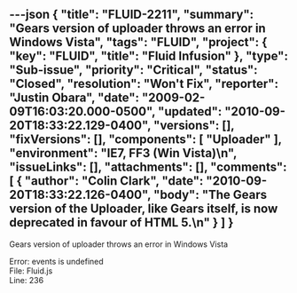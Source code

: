 ---json
{
  "title": "FLUID-2211",
  "summary": "Gears version of uploader throws an error in Windows Vista",
  "tags": "FLUID",
  "project": {
    "key": "FLUID",
    "title": "Fluid Infusion"
  },
  "type": "Sub-issue",
  "priority": "Critical",
  "status": "Closed",
  "resolution": "Won't Fix",
  "reporter": "Justin Obara",
  "date": "2009-02-09T16:03:20.000-0500",
  "updated": "2010-09-20T18:33:22.129-0400",
  "versions": [],
  "fixVersions": [],
  "components": [
    "Uploader"
  ],
  "environment": "IE7, FF3 (Win Vista)\n",
  "issueLinks": [],
  "attachments": [],
  "comments": [
    {
      "author": "Colin Clark",
      "date": "2010-09-20T18:33:22.126-0400",
      "body": "The Gears version of the Uploader, like Gears itself, is now deprecated in favour of HTML 5.\n"
    }
  ]
}
---
Gears version of uploader throws an error in Windows Vista

Error: events is undefined\
File: Fluid.js\
Line: 236

        